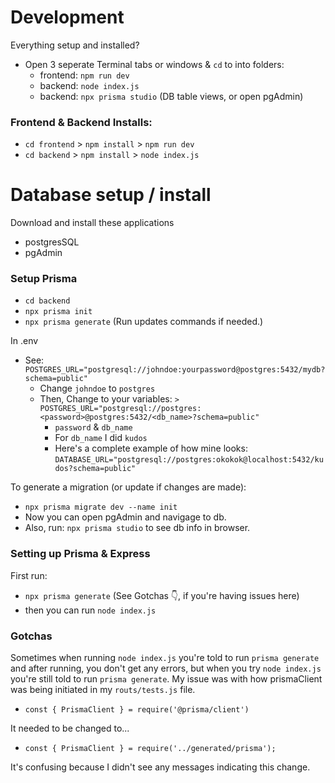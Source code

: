 # Development

Everything setup and installed? 
- Open 3 seperate Terminal tabs or windows & `cd` to into folders: 
  - frontend: `npm run dev`
  - backend: `node index.js`
  - backend: `npx prisma studio` (DB table views, or open pgAdmin)

### Frontend & Backend Installs:
- `cd frontend` > `npm install` > `npm run dev`
- `cd backend` > `npm install` > `node index.js`

# Database setup / install
Download and install these applications
- postgresSQL
- pgAdmin

### Setup Prisma
- `cd backend` 
- `npx prisma init` 
- `npx prisma generate` (Run updates commands if needed.)

In .env
- See: `POSTGRES_URL="postgresql://johndoe:yourpassword@postgres:5432/mydb?schema=public"`
  - Change `johndoe` to `postgres`
  - Then, Change to your variables: `> POSTGRES_URL="postgresql://postgres:<password>@postgres:5432/<db_name>?schema=public"`
    - `password` & `db_name`
    - For `db_name` I did `kudos`
    - Here's a complete example of how mine looks: `DATABASE_URL="postgresql://postgres:okokok@localhost:5432/kudos?schema=public"`

To generate a migration (or update if changes are made):
- `npx prisma migrate dev --name init`
- Now you can open pgAdmin and navigage to db.
- Also, run: `npx prisma studio` to see db info in browser. 

### Setting up Prisma & Express
First run:
- `npx prisma generate` (See Gotchas 👇, if you're having issues here)
- then you can run `node index.js`

### Gotchas

Sometimes when running `node index.js` you're told to run `prisma generate` and after running, you don't get any errors, but when you try `node index.js` you're still told to run `prisma generate`. My issue was with how prismaClient was being initiated in my `routs/tests.js` file. 
- `const { PrismaClient } = require('@prisma/client')`

It needed to be changed to...
- `const { PrismaClient } = require('../generated/prisma');`

It's confusing because I didn't see any messages indicating this change.

